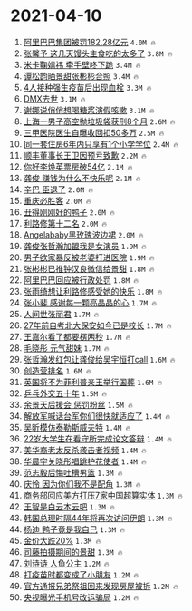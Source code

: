 # 2021-04-10

1. [阿里巴巴集团被罚182.28亿元](https://s.weibo.com/weibo?q=%23%E9%98%BF%E9%87%8C%E5%B7%B4%E5%B7%B4%E9%9B%86%E5%9B%A2%E8%A2%AB%E7%BD%9A182.28%E4%BA%BF%E5%85%83%23&Refer=top) `4.0M 🔥`
1. [张馨予 这几天馒头主食吃的太多了](https://s.weibo.com/weibo?q=%E5%BC%A0%E9%A6%A8%E4%BA%88%20%E8%BF%99%E5%87%A0%E5%A4%A9%E9%A6%92%E5%A4%B4%E4%B8%BB%E9%A3%9F%E5%90%83%E7%9A%84%E5%A4%AA%E5%A4%9A%E4%BA%86&Refer=top) `3.8M 🔥`
1. [米卡鞠婧祎 牵手壁咚下跪](https://s.weibo.com/weibo?q=%E7%B1%B3%E5%8D%A1%E9%9E%A0%E5%A9%A7%E7%A5%8E%20%E7%89%B5%E6%89%8B%E5%A3%81%E5%92%9A%E4%B8%8B%E8%B7%AA&Refer=top) `3.4M 🔥`
1. [谭松韵晒景甜张彬彬合照](https://s.weibo.com/weibo?q=%23%E8%B0%AD%E6%9D%BE%E9%9F%B5%E6%99%92%E6%99%AF%E7%94%9C%E5%BC%A0%E5%BD%AC%E5%BD%AC%E5%90%88%E7%85%A7%23&Refer=top) `3.4M 🔥`
1. [4人接种强生疫苗后出现血栓](https://s.weibo.com/weibo?q=%234%E4%BA%BA%E6%8E%A5%E7%A7%8D%E5%BC%BA%E7%94%9F%E7%96%AB%E8%8B%97%E5%90%8E%E5%87%BA%E7%8E%B0%E8%A1%80%E6%A0%93%23&Refer=top) `3.3M 🔥`
1. [DMX去世](https://s.weibo.com/weibo?q=DMX%E5%8E%BB%E4%B8%96&Refer=top) `3.1M 🔥`
1. [谢娜说俏俏想喝糖浆演假咳嗽](https://s.weibo.com/weibo?q=%E8%B0%A2%E5%A8%9C%E8%AF%B4%E4%BF%8F%E4%BF%8F%E6%83%B3%E5%96%9D%E7%B3%96%E6%B5%86%E6%BC%94%E5%81%87%E5%92%B3%E5%97%BD&Refer=top) `3.1M 🔥`
1. [上海一男子高空抛垃圾袋获刑8个月](https://s.weibo.com/weibo?q=%23%E4%B8%8A%E6%B5%B7%E4%B8%80%E7%94%B7%E5%AD%90%E9%AB%98%E7%A9%BA%E6%8A%9B%E5%9E%83%E5%9C%BE%E8%A2%8B%E8%8E%B7%E5%88%918%E4%B8%AA%E6%9C%88%23&Refer=top) `2.6M 🔥`
1. [三甲医院医生自曝收回扣50多万](https://s.weibo.com/weibo?q=%E4%B8%89%E7%94%B2%E5%8C%BB%E9%99%A2%E5%8C%BB%E7%94%9F%E8%87%AA%E6%9B%9D%E6%94%B6%E5%9B%9E%E6%89%A350%E5%A4%9A%E4%B8%87&Refer=top) `2.5M 🔥`
1. [同一套住房6年内只享有1个小学学位](https://s.weibo.com/weibo?q=%23%E5%90%8C%E4%B8%80%E5%A5%97%E4%BD%8F%E6%88%BF6%E5%B9%B4%E5%86%85%E5%8F%AA%E4%BA%AB%E6%9C%891%E4%B8%AA%E5%B0%8F%E5%AD%A6%E5%AD%A6%E4%BD%8D%23&Refer=top) `2.4M 🔥`
1. [顺丰董事长王卫因预亏致歉](https://s.weibo.com/weibo?q=%23%E9%A1%BA%E4%B8%B0%E8%91%A3%E4%BA%8B%E9%95%BF%E7%8E%8B%E5%8D%AB%E5%9B%A0%E9%A2%84%E4%BA%8F%E8%87%B4%E6%AD%89%23&Refer=top) `2.2M 🔥`
1. [你好李焕英票房破54亿](https://s.weibo.com/weibo?q=%23%E4%BD%A0%E5%A5%BD%E6%9D%8E%E7%84%95%E8%8B%B1%E7%A5%A8%E6%88%BF%E7%A0%B454%E4%BA%BF%23&Refer=top) `2.1M 🔥`
1. [龚俊 赚钱为什么不快乐呢](https://s.weibo.com/weibo?q=%E9%BE%9A%E4%BF%8A%20%E8%B5%9A%E9%92%B1%E4%B8%BA%E4%BB%80%E4%B9%88%E4%B8%8D%E5%BF%AB%E4%B9%90%E5%91%A2&Refer=top) `2.1M 🔥`
1. [辛巴 臣退了](https://s.weibo.com/weibo?q=%E8%BE%9B%E5%B7%B4%20%E8%87%A3%E9%80%80%E4%BA%86&Refer=top) `2.0M 🔥`
1. [重庆必胜客](https://s.weibo.com/weibo?q=%E9%87%8D%E5%BA%86%E5%BF%85%E8%83%9C%E5%AE%A2&Refer=top) `2.0M 🔥`
1. [丑得刚刚好的鸭子](https://s.weibo.com/weibo?q=%23%E4%B8%91%E5%BE%97%E5%88%9A%E5%88%9A%E5%A5%BD%E7%9A%84%E9%B8%AD%E5%AD%90%23&Refer=top) `2.0M 🔥`
1. [利路修第十二名](https://s.weibo.com/weibo?q=%23%E5%88%A9%E8%B7%AF%E4%BF%AE%E7%AC%AC%E5%8D%81%E4%BA%8C%E5%90%8D%23&Refer=top) `2.0M 🔥`
1. [Angelababy黑玫瑰波边裙](https://s.weibo.com/weibo?q=%23Angelababy%E9%BB%91%E7%8E%AB%E7%91%B0%E6%B3%A2%E8%BE%B9%E8%A3%99%23&Refer=top) `2.0M 🔥`
1. [龚俊张哲瀚加盟我是女演员](https://s.weibo.com/weibo?q=%23%E9%BE%9A%E4%BF%8A%E5%BC%A0%E5%93%B2%E7%80%9A%E5%8A%A0%E7%9B%9F%E6%88%91%E6%98%AF%E5%A5%B3%E6%BC%94%E5%91%98%23&Refer=top) `1.9M 🔥`
1. [男子欲家暴反被老婆打进医院](https://s.weibo.com/weibo?q=%23%E7%94%B7%E5%AD%90%E6%AC%B2%E5%AE%B6%E6%9A%B4%E5%8F%8D%E8%A2%AB%E8%80%81%E5%A9%86%E6%89%93%E8%BF%9B%E5%8C%BB%E9%99%A2%23&Refer=top) `1.9M 🔥`
1. [张彬彬已推钟汉良微信给景甜](https://s.weibo.com/weibo?q=%23%E5%BC%A0%E5%BD%AC%E5%BD%AC%E5%B7%B2%E6%8E%A8%E9%92%9F%E6%B1%89%E8%89%AF%E5%BE%AE%E4%BF%A1%E7%BB%99%E6%99%AF%E7%94%9C%23&Refer=top) `1.8M 🔥`
1. [阿里巴巴回应被行政处罚](https://s.weibo.com/weibo?q=%E9%98%BF%E9%87%8C%E5%B7%B4%E5%B7%B4%E5%9B%9E%E5%BA%94%E8%A2%AB%E8%A1%8C%E6%94%BF%E5%A4%84%E7%BD%9A&Refer=top) `1.8M 🔥`
1. [张雨绮想让利路修感受她的快乐](https://s.weibo.com/weibo?q=%E5%BC%A0%E9%9B%A8%E7%BB%AE%E6%83%B3%E8%AE%A9%E5%88%A9%E8%B7%AF%E4%BF%AE%E6%84%9F%E5%8F%97%E5%A5%B9%E7%9A%84%E5%BF%AB%E4%B9%90&Refer=top) `1.8M 🔥`
1. [张小斐 感谢每一颗亮晶晶的心](https://s.weibo.com/weibo?q=%E5%BC%A0%E5%B0%8F%E6%96%90%20%E6%84%9F%E8%B0%A2%E6%AF%8F%E4%B8%80%E9%A2%97%E4%BA%AE%E6%99%B6%E6%99%B6%E7%9A%84%E5%BF%83&Refer=top) `1.7M 🔥`
1. [人间世张丽君](https://s.weibo.com/weibo?q=%23%E4%BA%BA%E9%97%B4%E4%B8%96%E5%BC%A0%E4%B8%BD%E5%90%9B%23&Refer=top) `1.7M 🔥`
1. [27年前自考北大保安如今已是校长](https://s.weibo.com/weibo?q=%2327%E5%B9%B4%E5%89%8D%E8%87%AA%E8%80%83%E5%8C%97%E5%A4%A7%E4%BF%9D%E5%AE%89%E5%A6%82%E4%BB%8A%E5%B7%B2%E6%98%AF%E6%A0%A1%E9%95%BF%23&Refer=top) `1.7M 🔥`
1. [王嘉尔看了都要楞两秒](https://s.weibo.com/weibo?q=%23%E7%8E%8B%E5%98%89%E5%B0%94%E7%9C%8B%E4%BA%86%E9%83%BD%E8%A6%81%E6%A5%9E%E4%B8%A4%E7%A7%92%23&Refer=top) `1.7M 🔥`
1. [毛晓彤 元气甜妹](https://s.weibo.com/weibo?q=%E6%AF%9B%E6%99%93%E5%BD%A4%20%E5%85%83%E6%B0%94%E7%94%9C%E5%A6%B9&Refer=top) `1.7M 🔥`
1. [张哲瀚发红包让龚俊给吴宇恒打call](https://s.weibo.com/weibo?q=%23%E5%BC%A0%E5%93%B2%E7%80%9A%E5%8F%91%E7%BA%A2%E5%8C%85%E8%AE%A9%E9%BE%9A%E4%BF%8A%E7%BB%99%E5%90%B4%E5%AE%87%E6%81%92%E6%89%93call%23&Refer=top) `1.6M 🔥`
1. [创造营排名](https://s.weibo.com/weibo?q=%E5%88%9B%E9%80%A0%E8%90%A5%E6%8E%92%E5%90%8D&Refer=top) `1.6M 🔥`
1. [英国将不为菲利普亲王举行国葬](https://s.weibo.com/weibo?q=%23%E8%8B%B1%E5%9B%BD%E5%B0%86%E4%B8%8D%E4%B8%BA%E8%8F%B2%E5%88%A9%E6%99%AE%E4%BA%B2%E7%8E%8B%E4%B8%BE%E8%A1%8C%E5%9B%BD%E8%91%AC%23&Refer=top) `1.6M 🔥`
1. [乒乓外交五十年](https://s.weibo.com/weibo?q=%23%E4%B9%92%E4%B9%93%E5%A4%96%E4%BA%A4%E4%BA%94%E5%8D%81%E5%B9%B4%23&Refer=top) `1.5M 🔥`
1. [余景天后援会 惩罚粉丝](https://s.weibo.com/weibo?q=%E4%BD%99%E6%99%AF%E5%A4%A9%E5%90%8E%E6%8F%B4%E4%BC%9A%20%E6%83%A9%E7%BD%9A%E7%B2%89%E4%B8%9D&Refer=top) `1.5M 🔥`
1. [解放军喊话台军你们很快就适应了](https://s.weibo.com/weibo?q=%23%E8%A7%A3%E6%94%BE%E5%86%9B%E5%96%8A%E8%AF%9D%E5%8F%B0%E5%86%9B%E4%BD%A0%E4%BB%AC%E5%BE%88%E5%BF%AB%E5%B0%B1%E9%80%82%E5%BA%94%E4%BA%86%23&Refer=top) `1.4M 🔥`
1. [吴昕模仿泰勒斯威夫特](https://s.weibo.com/weibo?q=%23%E5%90%B4%E6%98%95%E6%A8%A1%E4%BB%BF%E6%B3%B0%E5%8B%92%E6%96%AF%E5%A8%81%E5%A4%AB%E7%89%B9%23&Refer=top) `1.4M 🔥`
1. [22岁大学生在看守所完成论文答辩](https://s.weibo.com/weibo?q=%2322%E5%B2%81%E5%A4%A7%E5%AD%A6%E7%94%9F%E5%9C%A8%E7%9C%8B%E5%AE%88%E6%89%80%E5%AE%8C%E6%88%90%E8%AE%BA%E6%96%87%E7%AD%94%E8%BE%A9%23&Refer=top) `1.4M 🔥`
1. [美华裔老太反杀袭击者视频](https://s.weibo.com/weibo?q=%23%E7%BE%8E%E5%8D%8E%E8%A3%94%E8%80%81%E5%A4%AA%E5%8F%8D%E6%9D%80%E8%A2%AD%E5%87%BB%E8%80%85%E8%A7%86%E9%A2%91%23&Refer=top) `1.4M 🔥`
1. [华晨宇关晓彤唱跳护花使者](https://s.weibo.com/weibo?q=%23%E5%8D%8E%E6%99%A8%E5%AE%87%E5%85%B3%E6%99%93%E5%BD%A4%E5%94%B1%E8%B7%B3%E6%8A%A4%E8%8A%B1%E4%BD%BF%E8%80%85%23&Refer=top) `1.4M 🔥`
1. [范志毅后悔吐槽男篮](https://s.weibo.com/weibo?q=%23%E8%8C%83%E5%BF%97%E6%AF%85%E5%90%8E%E6%82%94%E5%90%90%E6%A7%BD%E7%94%B7%E7%AF%AE%23&Refer=top) `1.3M 🔥`
1. [庆怜 因为你们我不是配角](https://s.weibo.com/weibo?q=%E5%BA%86%E6%80%9C%20%E5%9B%A0%E4%B8%BA%E4%BD%A0%E4%BB%AC%E6%88%91%E4%B8%8D%E6%98%AF%E9%85%8D%E8%A7%92&Refer=top) `1.3M 🔥`
1. [商务部回应美方打压7家中国超算实体](https://s.weibo.com/weibo?q=%E5%95%86%E5%8A%A1%E9%83%A8%E5%9B%9E%E5%BA%94%E7%BE%8E%E6%96%B9%E6%89%93%E5%8E%8B7%E5%AE%B6%E4%B8%AD%E5%9B%BD%E8%B6%85%E7%AE%97%E5%AE%9E%E4%BD%93&Refer=top) `1.3M 🔥`
1. [王智是白云本云吧](https://s.weibo.com/weibo?q=%23%E7%8E%8B%E6%99%BA%E6%98%AF%E7%99%BD%E4%BA%91%E6%9C%AC%E4%BA%91%E5%90%A7%23&Refer=top) `1.3M 🔥`
1. [韩国总理时隔44年将再次访问伊朗](https://s.weibo.com/weibo?q=%E9%9F%A9%E5%9B%BD%E6%80%BB%E7%90%86%E6%97%B6%E9%9A%9444%E5%B9%B4%E5%B0%86%E5%86%8D%E6%AC%A1%E8%AE%BF%E9%97%AE%E4%BC%8A%E6%9C%97&Refer=top) `1.3M 🔥`
1. [杨迪 鸭子竟是我自己](https://s.weibo.com/weibo?q=%E6%9D%A8%E8%BF%AA%20%E9%B8%AD%E5%AD%90%E7%AB%9F%E6%98%AF%E6%88%91%E8%87%AA%E5%B7%B1&Refer=top) `1.3M 🔥`
1. [金价大跌20%](https://s.weibo.com/weibo?q=%23%E9%87%91%E4%BB%B7%E5%A4%A7%E8%B7%8C20%25%23&Refer=top) `1.3M 🔥`
1. [司藤拍摄期间的景甜](https://s.weibo.com/weibo?q=%23%E5%8F%B8%E8%97%A4%E6%8B%8D%E6%91%84%E6%9C%9F%E9%97%B4%E7%9A%84%E6%99%AF%E7%94%9C%23&Refer=top) `1.3M 🔥`
1. [刘诗诗 人鱼公主](https://s.weibo.com/weibo?q=%E5%88%98%E8%AF%97%E8%AF%97%20%E4%BA%BA%E9%B1%BC%E5%85%AC%E4%B8%BB&Refer=top) `1.2M 🔥`
1. [打疫苗时都变成了小朋友](https://s.weibo.com/weibo?q=%23%E6%89%93%E7%96%AB%E8%8B%97%E6%97%B6%E9%83%BD%E5%8F%98%E6%88%90%E4%BA%86%E5%B0%8F%E6%9C%8B%E5%8F%8B%23&Refer=top) `1.2M 🔥`
1. [官方通报兄弟祭祖回来发现房屋被拆](https://s.weibo.com/weibo?q=%E5%AE%98%E6%96%B9%E9%80%9A%E6%8A%A5%E5%85%84%E5%BC%9F%E7%A5%AD%E7%A5%96%E5%9B%9E%E6%9D%A5%E5%8F%91%E7%8E%B0%E6%88%BF%E5%B1%8B%E8%A2%AB%E6%8B%86&Refer=top) `1.2M 🔥`
1. [央视曝光手机号改运骗局](https://s.weibo.com/weibo?q=%E5%A4%AE%E8%A7%86%E6%9B%9D%E5%85%89%E6%89%8B%E6%9C%BA%E5%8F%B7%E6%94%B9%E8%BF%90%E9%AA%97%E5%B1%80&Refer=top) `1.2M 🔥`
